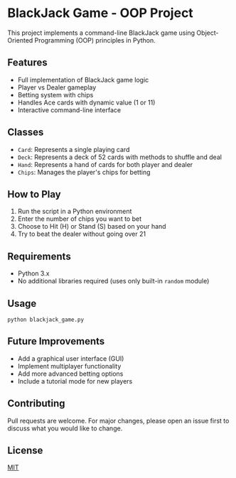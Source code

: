 # BlackJack Game - OOP Project

This project implements a command-line BlackJack game using Object-Oriented Programming (OOP) principles in Python.

## Features

- Full implementation of BlackJack game logic
- Player vs Dealer gameplay
- Betting system with chips
- Handles Ace cards with dynamic value (1 or 11)
- Interactive command-line interface

## Classes

- `Card`: Represents a single playing card
- `Deck`: Represents a deck of 52 cards with methods to shuffle and deal
- `Hand`: Represents a hand of cards for both player and dealer
- `Chips`: Manages the player's chips for betting

## How to Play

1. Run the script in a Python environment
2. Enter the number of chips you want to bet
3. Choose to Hit (H) or Stand (S) based on your hand
4. Try to beat the dealer without going over 21

## Requirements

- Python 3.x
- No additional libraries required (uses only built-in `random` module)

## Usage

```
python blackjack_game.py
```

## Future Improvements

- Add a graphical user interface (GUI)
- Implement multiplayer functionality
- Add more advanced betting options
- Include a tutorial mode for new players

## Contributing

Pull requests are welcome. For major changes, please open an issue first to discuss what you would like to change.

## License

[MIT](https://choosealicense.com/licenses/mit/)
